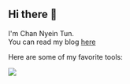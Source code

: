 ## Hi there 👋

I'm Chan Nyein Tun.  
You can read my blog [here](https://channyeintun.gitbook.io/)

Here are some of my favorite tools:  

<img src="https://skillicons.dev/icons?i=tailwind,ts,go,docker" />


